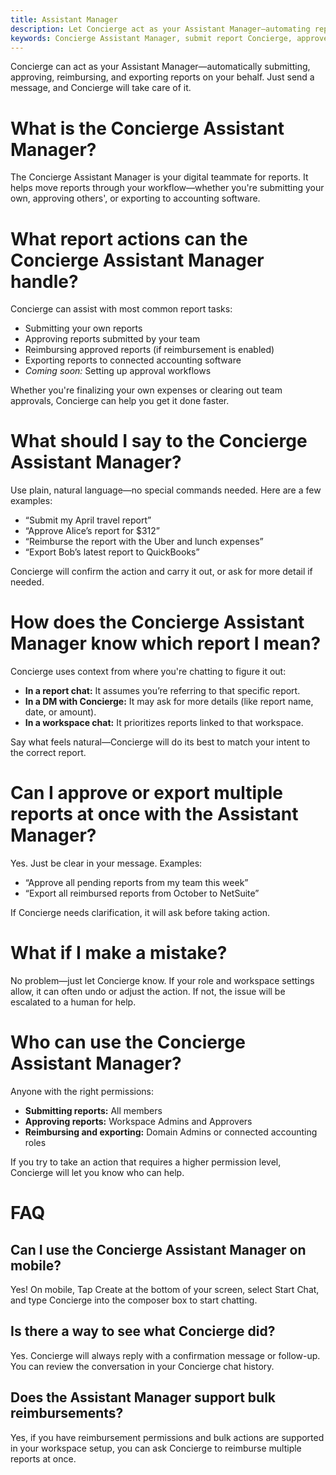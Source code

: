 ```yaml
---
title: Assistant Manager
description: Let Concierge act as your Assistant Manager—automating report tasks like submitting, approving, reimbursing, and exporting.
keywords: Concierge Assistant Manager, submit report Concierge, approve report, export report, report automation, Concierge chat, AI report support
---
```

<div id="new-expensify" markdown="1">

Concierge can act as your Assistant Manager—automatically submitting, approving, reimbursing, and exporting reports on your behalf. Just send a message, and Concierge will take care of it.

# What is the Concierge Assistant Manager?

The Concierge Assistant Manager is your digital teammate for reports. It helps move reports through your workflow—whether you're submitting your own, approving others', or exporting to accounting software.

# What report actions can the Concierge Assistant Manager handle?

Concierge can assist with most common report tasks:

- Submitting your own reports  
- Approving reports submitted by your team  
- Reimbursing approved reports (if reimbursement is enabled)  
- Exporting reports to connected accounting software  
- *Coming soon:* Setting up approval workflows  

Whether you're finalizing your own expenses or clearing out team approvals, Concierge can help you get it done faster.

# What should I say to the Concierge Assistant Manager?

Use plain, natural language—no special commands needed. Here are a few examples:

- “Submit my April travel report”  
- “Approve Alice’s report for $312”  
- “Reimburse the report with the Uber and lunch expenses”  
- “Export Bob’s latest report to QuickBooks”

Concierge will confirm the action and carry it out, or ask for more detail if needed.

# How does the Concierge Assistant Manager know which report I mean?

Concierge uses context from where you're chatting to figure it out:

- **In a report chat:** It assumes you’re referring to that specific report.  
- **In a DM with Concierge:** It may ask for more details (like report name, date, or amount).  
- **In a workspace chat:** It prioritizes reports linked to that workspace.

Say what feels natural—Concierge will do its best to match your intent to the correct report.

# Can I approve or export multiple reports at once with the Assistant Manager?

Yes. Just be clear in your message. Examples:

- “Approve all pending reports from my team this week”  
- “Export all reimbursed reports from October to NetSuite”

If Concierge needs clarification, it will ask before taking action.

# What if I make a mistake?

No problem—just let Concierge know. If your role and workspace settings allow, it can often undo or adjust the action. If not, the issue will be escalated to a human for help.

# Who can use the Concierge Assistant Manager?

Anyone with the right permissions:

- **Submitting reports:** All members  
- **Approving reports:** Workspace Admins and Approvers  
- **Reimbursing and exporting:** Domain Admins or connected accounting roles  

If you try to take an action that requires a higher permission level, Concierge will let you know who can help.

# FAQ

## Can I use the Concierge Assistant Manager on mobile?

Yes! On mobile, Tap Create at the bottom of your screen, select Start Chat, and type Concierge into the composer box to start chatting. 

## Is there a way to see what Concierge did?

Yes. Concierge will always reply with a confirmation message or follow-up. You can review the conversation in your Concierge chat history.

## Does the Assistant Manager support bulk reimbursements?

Yes, if you have reimbursement permissions and bulk actions are supported in your workspace setup, you can ask Concierge to reimburse multiple reports at once.

</div>
